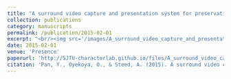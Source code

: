 ```yaml
---
title: "A surround video capture and presentation system for preservation of eye-gaze in teleconferencing applications"
collection: publications
category: manuscripts
permalink: /publication/2015-02-01
excerpt: "<br/><img src='/images/A_surround_video_capture_and_presentation_system_for_preservation_of_eye_gaze_in_teleconferencing_applications.png'>"
date: 2015-02-01
venue: 'Presence'
paperurl: 'http://SJTU-characterlab.github.io/files/A_surround_video_capture_and_presentation_system_for_preservation_of_eye_gaze_in_teleconferencing_applications.pdf'
citation: 'Pan, Y., Oyekoya, O., & Steed, A. (2015). A surround video capture and presentation system for preservation of eye-gaze in teleconferencing applications. Presence, 24(1), 24-43.'
---
```


